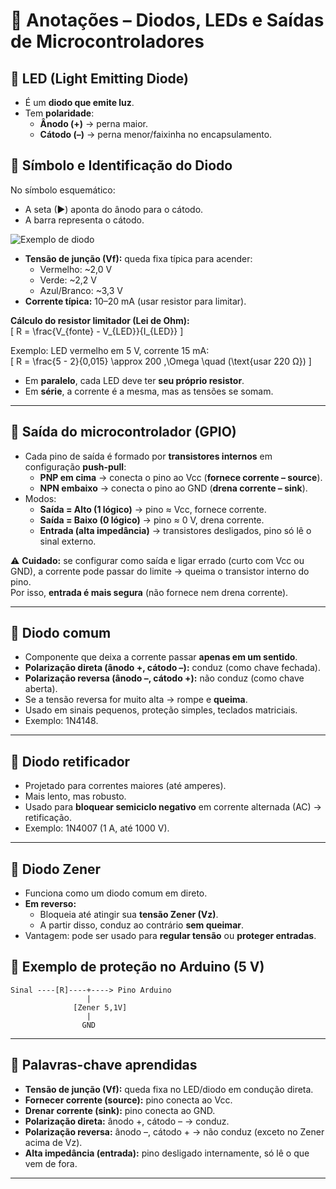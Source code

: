 # 📘 Anotações – Diodos, LEDs e Saídas de Microcontroladores  

## 🔹 LED (Light Emitting Diode)  
- É um **diodo que emite luz**.  
- Tem **polaridade**:  
  - **Ânodo (+)** → perna maior.  
  - **Cátodo (–)** → perna menor/faixinha no encapsulamento. 
## 🔹 Símbolo e Identificação do Diodo
No símbolo esquemático:
- A seta (►) aponta do ânodo para o cátodo.  
- A barra representa o cátodo.

![Exemplo de diodo](/Imagens/exemplodiodo.png)
- **Tensão de junção (Vf):** queda fixa típica para acender:  
  - Vermelho: ~2,0 V  
  - Verde: ~2,2 V  
  - Azul/Branco: ~3,3 V  
- **Corrente típica:** 10–20 mA (usar resistor para limitar).  

**Cálculo do resistor limitador (Lei de Ohm):**  
\[
R = \frac{V_{fonte} - V_{LED}}{I_{LED}}
\]  

Exemplo: LED vermelho em 5 V, corrente 15 mA:  
\[
R = \frac{5 - 2}{0,015} \approx 200 \,\Omega \quad (\text{usar 220 Ω})
\]

- Em **paralelo**, cada LED deve ter **seu próprio resistor**.  
- Em **série**, a corrente é a mesma, mas as tensões se somam.  

---

## 🔹 Saída do microcontrolador (GPIO)  
- Cada pino de saída é formado por **transistores internos** em configuração **push-pull**:  
  - **PNP em cima** → conecta o pino ao Vcc (**fornece corrente – source**).  
  - **NPN embaixo** → conecta o pino ao GND (**drena corrente – sink**).  
- Modos:  
  - **Saída = Alto (1 lógico)** → pino ≈ Vcc, fornece corrente.  
  - **Saída = Baixo (0 lógico)** → pino ≈ 0 V, drena corrente.  
  - **Entrada (alta impedância)** → transistores desligados, pino só lê o sinal externo.  

⚠️ **Cuidado:** se configurar como saída e ligar errado (curto com Vcc ou GND), a corrente pode passar do limite → queima o transistor interno do pino.  
Por isso, **entrada é mais segura** (não fornece nem drena corrente).  

---

## 🔹 Diodo comum  
- Componente que deixa a corrente passar **apenas em um sentido**.  
- **Polarização direta (ânodo +, cátodo –):** conduz (como chave fechada).  
- **Polarização reversa (ânodo –, cátodo +):** não conduz (como chave aberta).  
- Se a tensão reversa for muito alta → rompe e **queima**.  
- Usado em sinais pequenos, proteção simples, teclados matriciais.  
- Exemplo: 1N4148.  

---

## 🔹 Diodo retificador  
- Projetado para correntes maiores (até amperes).  
- Mais lento, mas robusto.  
- Usado para **bloquear semiciclo negativo** em corrente alternada (AC) → retificação.  
- Exemplo: 1N4007 (1 A, até 1000 V).  

---

## 🔹 Diodo Zener  
- Funciona como um diodo comum em direto.  
- **Em reverso:**  
  - Bloqueia até atingir sua **tensão Zener (Vz)**.  
  - A partir disso, conduz ao contrário **sem queimar**.  
- Vantagem: pode ser usado para **regular tensão** ou **proteger entradas**.  

## 🔹 Exemplo de proteção no Arduino (5 V)

```text
Sinal ----[R]----+----> Pino Arduino
                 |
              [Zener 5,1V]
                 |
                GND
```
---
## 🔹 Palavras-chave aprendidas
- **Tensão de junção (Vf):** queda fixa no LED/diodo em condução direta.  
- **Fornecer corrente (source):** pino conecta ao Vcc.  
- **Drenar corrente (sink):** pino conecta ao GND.  
- **Polarização direta:** ânodo +, cátodo – → conduz.  
- **Polarização reversa:** ânodo –, cátodo + → não conduz (exceto no Zener acima de Vz).  
- **Alta impedância (entrada):** pino desligado internamente, só lê o que vem de fora.  

---
